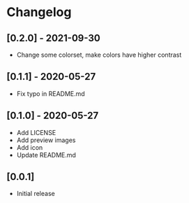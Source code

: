 # Changelog

## [0.2.0] - 2021-09-30

- Change some colorset, make colors have higher contrast

## [0.1.1] - 2020-05-27

- Fix typo in README.md

## [0.1.0] - 2020-05-27

- Add LICENSE
- Add preview images
- Add icon
- Update README.md

## [0.0.1]

- Initial release
